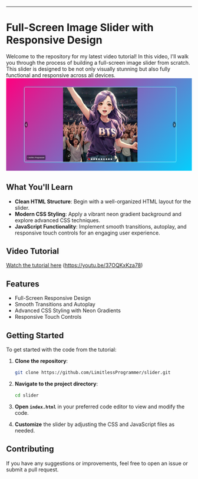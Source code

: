 
---

# Full-Screen Image Slider with Responsive Design

Welcome to the repository for my latest video tutorial! In this video, I'll walk you through the process of building a full-screen image slider from scratch. This slider is designed to be not only visually stunning but also fully functional and responsive across all devices.
![Result](result.png)

## What You'll Learn

- **Clean HTML Structure**: Begin with a well-organized HTML layout for the slider.
- **Modern CSS Styling**: Apply a vibrant neon gradient background and explore advanced CSS techniques.
- **JavaScript Functionality**: Implement smooth transitions, autoplay, and responsive touch controls for an engaging user experience.

## Video Tutorial

[Watch the tutorial here](#) (https://youtu.be/37OQKxKza78)

## Features

- Full-Screen Responsive Design
- Smooth Transitions and Autoplay
- Advanced CSS Styling with Neon Gradients
- Responsive Touch Controls

## Getting Started

To get started with the code from the tutorial:

1. **Clone the repository**:
    ```bash
    git clone https://github.com/LimitlessProgrammer/slider.git
    ```

2. **Navigate to the project directory**:
    ```bash
    cd slider
    ```

3. **Open `index.html`** in your preferred code editor to view and modify the code.

4. **Customize** the slider by adjusting the CSS and JavaScript files as needed.

## Contributing

If you have any suggestions or improvements, feel free to open an issue or submit a pull request.

